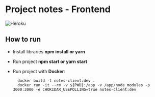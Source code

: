 # Project notes - Frontend

![Heroku](http://heroku-badge.herokuapp.com/?app=d-notes)

## How to run

- Install libraries **npm install or yarn**

- Run project **npm start or yarn start**

- Run project with **Docker**:<br>

		docker build -t notes-client:dev .
		docker run -it --rm -v ${PWD}:/app -v /app/node_modules -p 3000:3000 -e CHOKIDAR_USEPOLLING=true notes-client:dev
